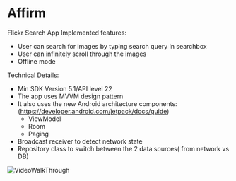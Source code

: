 # Affirm

Flickr Search App
Implemented features:
- User can search for images by typing search query in searchbox
- User can infinitely scroll through the images
- Offline mode

Technical Details:
- Min SDK Version 5.1/API level 22
- The app uses MVVM design pattern
- It also uses the new Android architecture components:(https://developer.android.com/jetpack/docs/guide)
  - ViewModel
  - Room
  - Paging
- Broadcast receiver to detect network state
- Repository class to switch between the 2 data sources( from network vs DB)

 ![VideoWalkThrough](Flickr.gif)




